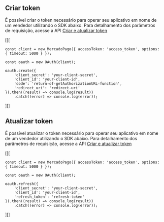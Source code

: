 ## Criar token

É possível criar o token necessário para operar seu aplicativo em nome de um vendedor utilizando o SDK abaixo. Para detalhamento dos parâmetros de requisição, acesse a API [Criar e atualizar token](/developers/pt/reference/oauth/_oauth_token/post)

[[[
```node
const client = new MercadoPago({ accessToken: 'access_token', options: { timeout: 5000 } }); 

const oauth = new OAuth(client);

oauth.create({
	'client_secret': 'your-client-secret',
	'client_id': 'your-client-id',
	'code': 'return-of-getAuthorizationURL-function',
	'redirect_uri': 'redirect-uri'
}).then((result) => console.log(result))
	.catch((error) => console.log(error));
```
]]]

## Atualizar token

É possível atualizar o token necessário para operar seu aplicativo em nome de um vendedor utilizando o SDK abaixo. Para detalhamento dos parâmetros de requisição, acesse a API [Criar e atualizar token](/developers/pt/reference/oauth/_oauth_token/post)

[[[
```node
const client = new MercadoPago({ accessToken: 'access_token', options: { timeout: 5000 } });

const oauth = new OAuth(client);

oauth.refresh({
	'client_secret': 'your-client-secret',
	'client_id': 'your-client-id',
	'refresh_token': 'refresh-token'
}).then((result) => console.log(result))
	.catch((error) => console.log(error));
```
]]]